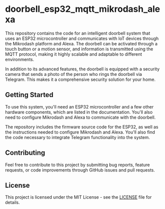 # doorbell_esp32_mqtt_mikrodash_alexa

This repository contains the code for an intelligent doorbell system that uses an ESP32 microcontroller and communicates with IoT devices through the Mikrodash platform and Alexa. The doorbell can be activated through a touch button or a motion sensor, and information is transmitted using the MQTT protocol, making it highly scalable and adaptable to different environments.

In addition to its advanced features, the doorbell is equipped with a security camera that sends a photo of the person who rings the doorbell via Telegram. This makes it a comprehensive security solution for your home.

## Getting Started

To use this system, you'll need an ESP32 microcontroller and a few other hardware components, which are listed in the documentation. You'll also need to configure Mikrodash and Alexa to communicate with the doorbell.

The repository includes the firmware source code for the ESP32, as well as the instructions needed to configure Mikrodash and Alexa. You'll also find the code necessary to integrate Telegram functionality into the system.

## Contributing

Feel free to contribute to this project by submitting bug reports, feature requests, or code improvements through GitHub issues and pull requests.

## License

This project is licensed under the MIT License - see the [LICENSE](LICENSE) file for details.
